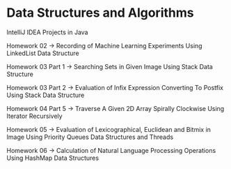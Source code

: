 # Data Structures and Algorithms

IntelliJ IDEA Projects in Java

Homework 02 -> Recording of Machine Learning Experiments Using LinkedList Data Structure

Homework 03 Part 1 ->  Searching Sets in Given Image Using Stack Data Structure

Homework 03 Part 2 ->  Evaluation of Infix Expression Converting To Postfix Using Stack Data Structure

Homework 04 Part 5 ->  Traverse A Given 2D Array Spirally Clockwise Using Iterator Recursively

Homework 05 -> Evaluation of Lexicographical, Euclidean and Bitmix in Image Using Priority Queues Data Structures and Threads

Homework 06 -> Calculation of Natural Language Processing Operations Using HashMap Data Structures
